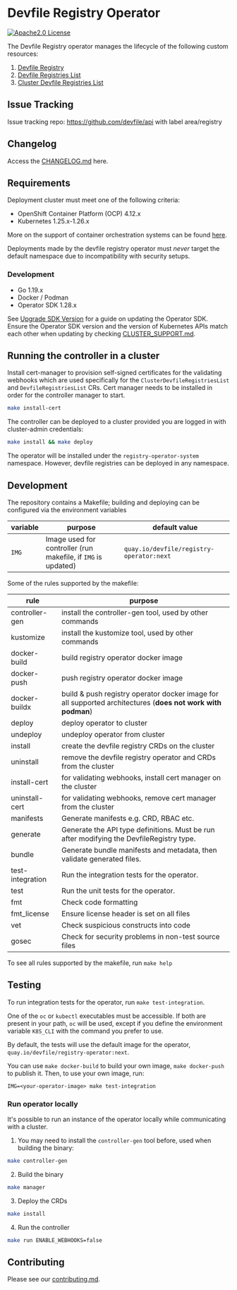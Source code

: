 
# Devfile Registry Operator

<div id="header">

[![Apache2.0 License](https://img.shields.io/badge/license-Apache2.0-brightgreen.svg)](LICENSE)
</div>

The Devfile Registry operator manages the lifecycle of the following custom resources:
1. [Devfile Registry](DEVFILE_REGISTRY.md)
2. [Devfile Registries List](REGISTRIES_LISTS.md)
3. [Cluster Devfile Registries List](REGISTRIES_LISTS.md)

## Issue Tracking

Issue tracking repo: https://github.com/devfile/api with label area/registry

## Changelog

Access the [CHANGELOG.md](CHANGELOG.md) here.

## Requirements

Deployment cluster must meet one of the following criteria:

- OpenShift Container Platform (OCP) 4.12.x
- Kubernetes 1.25.x-1.26.x

More on the support of container orchestration systems can be 
found [here](CLUSTER_SUPPORT.md).

Deployments made by the devfile registry operator must *never* target the default namespace due to incompatibility with 
security setups.

### Development

- Go 1.19.x
- Docker / Podman
- Operator SDK 1.28.x

See [Upgrade SDK Version](https://sdk.operatorframework.io/docs/upgrading-sdk-version/) for a guide on updating the Operator SDK. Ensure the Operator SDK version and the version of Kubernetes APIs match each other when updating by checking [CLUSTER_SUPPORT.md](CLUSTER_SUPPORT.md).

## Running the controller in a cluster

Install cert-manager to provision self-signed certificates for the validating webhooks which are used specifically for the `ClusterDevfileRegistriesList` and `DevfileRegistriesList` CRs.  Cert manager needs to be installed in order for the controller manager to start.

```bash
make install-cert
```

The controller can be deployed to a cluster provided you are logged in with cluster-admin credentials:

```bash
make install && make deploy
```

The operator will be installed under the `registry-operator-system` namespace. However, devfile registries can be deployed in any namespace.


## Development

The repository contains a Makefile; building and deploying can be configured via the environment variables

|variable|purpose|default value|
|---|---|---|
| `IMG` | Image used for controller (run makefile, if `IMG` is updated) | `quay.io/devfile/registry-operator:next` |

Some of the rules supported by the makefile:

|rule|purpose|
|---|---|
| controller-gen | install the controller-gen tool, used by other commands |
| kustomize | install the kustomize tool, used by other commands |
| docker-build | build registry operator docker image |
| docker-push | push registry operator docker image |
| docker-buildx | build & push registry operator docker image for all supported architectures \(**does not work with podman**\) |
| deploy | deploy operator to cluster |
| undeploy | undeploy operator from cluster |
| install | create the devfile registry CRDs on the cluster |
| uninstall | remove the devfile registry operator and CRDs from the cluster |
| install-cert | for validating webhooks, install cert manager on the cluster |
| uninstall-cert | for validating webhooks, remove cert manager from the cluster |
| manifests | Generate manifests e.g. CRD, RBAC etc. |
| generate | Generate the API type definitions. Must be run after modifying the DevfileRegistry type. |
| bundle | Generate bundle manifests and metadata, then validate generated files. |
| test-integration | Run the integration tests for the operator. |
| test | Run the unit tests for the operator. |
| fmt | Check code formatting |
| fmt_license | Ensure license header is set on all files |
| vet | Check suspicious constructs into code |
| gosec | Check for security problems in non-test source files |

To see all rules supported by the makefile, run `make help`

## Testing

To run integration tests for the operator, run `make test-integration`. 

One of the `oc` or `kubectl` executables must be accessible. If both are present in your path, `oc` will be used, except if you
define the environment variable `K8S_CLI` with the command you prefer to use.

By default, the tests will use the default image for the operator, `quay.io/devfile/registry-operator:next`.

You can use `make docker-build` to build your own image, `make docker-push` to publish it. Then, to use your own image, run:

```
IMG=<your-operator-image> make test-integration
```

### Run operator locally
It's possible to run an instance of the operator locally while communicating with a cluster. 

1. You may need to install the `controller-gen` tool before, used when building the binary:

```bash
make controller-gen
```

2. Build the binary

```bash
make manager
```

3. Deploy the CRDs

```bash
make install
```

4. Run the controller

```bash
make run ENABLE_WEBHOOKS=false
```

## Contributing

Please see our [contributing.md](./CONTRIBUTING.md).
